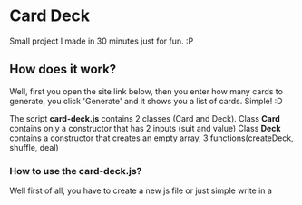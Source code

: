 # Card Deck
 
Small project I made in 30 minutes just for fun. :P

## How does it work?
Well, first you open the site link below, then you enter how many cards to generate, you click 'Generate' and it shows you a list of cards. Simple! :D 

The script **card-deck.js** contains 2 classes (Card and Deck).
Class **Card** contains only a constructor that has 2 inputs (suit and value)
Class **Deck** contains a constructor that creates an empty array, 3 functions(createDeck, shuffle, deal)

### How to use the card-deck.js?

Well first of all, you have to create a new js file or just simple write in a <script> tag.

```javascript
var deck = new Deck(); // creates an empty deck;
deck.createDeck(suits, values); // Takes from the arrays 'suits' and 'values' from card-deck.js and creates an array of cards (52)
deck.shuffle(); // Shuffles the deck once. To shuffle it more than once you can use 'deck.shuffleDeck(num)', ex. deck.shuffleDeck(5)
var cards = deck.deal(num); // 'num' is a variable and should take an integer, num < 52 && num > 1
var k = 0;
// Print out the dealt cards
while(k < cards.length) {
    console.log(cards[k].value + ' of ' + cards[k].suit);
    k--;
}

```

### Known bugs:
- Not optimized very well for mobile and etc.. 
 
Link to website:
